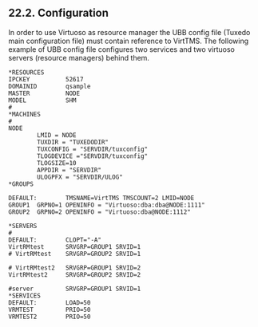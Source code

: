 <div id="xaubbconf" class="section">

<div class="titlepage">

<div>

<div>

## 22.2. Configuration

</div>

</div>

</div>

In order to use Virtuoso as resource manager the UBB config file (Tuxedo
main configuration file) must contain reference to VirtTMS. The
following example of UBB config file configures two services and two
virtuoso servers (resource managers) behind them.

``` programlisting
*RESOURCES
IPCKEY          52617
DOMAINID        qsample
MASTER          NODE
MODEL           SHM
#
*MACHINES
#
NODE
        LMID = NODE
        TUXDIR = "TUXEDODIR"
        TUXCONFIG = "SERVDIR/tuxconfig"
        TLOGDEVICE ="SERVDIR/tuxconfig"
        TLOGSIZE=10
        APPDIR = "SERVDIR"
        ULOGPFX = "SERVDIR/ULOG"
*GROUPS

DEFAULT:        TMSNAME=VirtTMS TMSCOUNT=2 LMID=NODE
GROUP1  GRPNO=1 OPENINFO = "Virtuoso:dba:dba@NODE:1111"
GROUP2  GRPNO=2 OPENINFO = "Virtuoso:dba@NODE:1112"

*SERVERS
#
DEFAULT:        CLOPT="-A"
VirtRMtest      SRVGRP=GROUP1 SRVID=1
# VirtRMtest    SRVGRP=GROUP2 SRVID=1

# VirtRMtest2   SRVGRP=GROUP1 SRVID=2
VirtRMtest2     SRVGRP=GROUP2 SRVID=2

#server         SRVGRP=GROUP1 SRVID=1
*SERVICES
DEFAULT:        LOAD=50
VRMTEST         PRIO=50
VRMTEST2        PRIO=50
```

</div>
